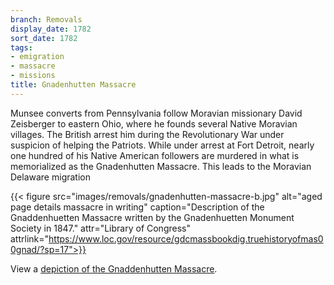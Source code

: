 ```yaml
---
branch: Removals
display_date: 1782
sort_date: 1782
tags:
- emigration
- massacre
- missions
title: Gnadenhutten Massacre
---
```


Munsee converts from Pennsylvania follow Moravian missionary David Zeisberger to eastern Ohio, where he founds several Native Moravian villages. The British arrest him during the Revolutionary War under suspicion of helping the Patriots. While under arrest at Fort Detroit, nearly one hundred of his Native American followers are murdered in what is memorialized as the Gnadenhutten Massacre. This leads to the Moravian Delaware migration

{{< figure src="images/removals/gnadenhutten-massacre-b.jpg" alt="aged page details massacre in writing" caption="Description of the Gnaddenhuetten Massacre written by the Gnadenhuetten Monument Society in 1847." attr="Library of Congress" attrlink="https://www.loc.gov/resource/gdcmassbookdig.truehistoryofmas00gnad/?sp=17">}}

View a [depiction of the Gnaddenhutten Massacre](https://commons.wikimedia.org/wiki/File:GnadenhuttenMassacre1852.png#/media/File:GnadenhuttenMassacre1852.png).
